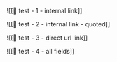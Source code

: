 ![[🧪 test - 1 - internal link]]

![[🧪 test - 2 - internal link - quoted]]

![[🧪 test - 3 - direct url link]]

![[🧪 test - 4 - all fields]]
